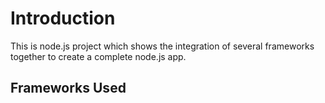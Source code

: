 # Introduction

This is node.js project which shows the integration of several frameworks together to create a complete node.js app.

## Frameworks Used
